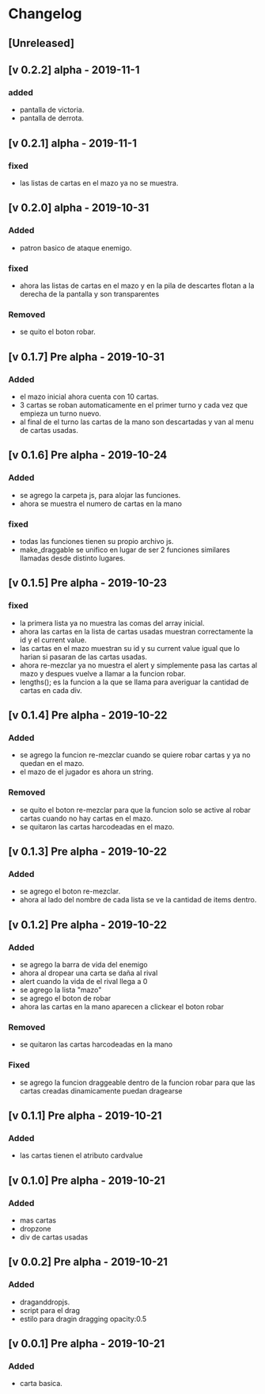 # Changelog

## [Unreleased]

## [v 0.2.2] alpha - 2019-11-1
### added
- pantalla de victoria.
- pantalla de derrota.

## [v 0.2.1] alpha - 2019-11-1
### fixed
- las listas de cartas en el mazo ya no se muestra.

## [v 0.2.0] alpha - 2019-10-31
### Added
- patron basico de ataque enemigo.

### fixed
- ahora las listas de cartas en el mazo y en la pila de descartes flotan a la derecha de la pantalla y son transparentes

### Removed
- se quito el boton robar.

## [v 0.1.7] Pre alpha - 2019-10-31
### Added
- el mazo inicial ahora cuenta con 10 cartas.
- 3 cartas se roban automaticamente en el primer turno y cada vez que empieza un turno nuevo.
- al final de el turno las cartas de la mano son descartadas y van al menu de cartas usadas.

## [v 0.1.6] Pre alpha - 2019-10-24
### Added
- se agrego la carpeta js, para alojar las funciones.
- ahora se muestra el numero de cartas en la mano

### fixed
- todas las funciones tienen su propio archivo js.
- make_draggable se unifico en lugar de ser 2 funciones similares llamadas desde distinto lugares.

## [v 0.1.5] Pre alpha - 2019-10-23
### fixed
- la primera lista ya no muestra las comas del array inicial.
- ahora las cartas en la lista de cartas usadas muestran correctamente la id y el current value.
- las cartas en el mazo muestran su id y su current value igual que lo harian si pasaran de las cartas usadas.
- ahora re-mezclar ya no muestra el alert y simplemente pasa las cartas al mazo y despues vuelve a llamar a la funcion robar.
- lengths(); es la funcion a la que se llama para averiguar la cantidad de cartas en cada div.


## [v 0.1.4] Pre alpha - 2019-10-22
### Added
- se agrego la funcion re-mezclar cuando se quiere robar cartas y ya no quedan en el mazo.
- el mazo de el jugador es ahora un string.

### Removed
- se quito el boton re-mezclar para que la funcion solo se active al robar cartas cuando no hay cartas en el mazo.
- se quitaron las cartas harcodeadas en el mazo.




## [v 0.1.3] Pre alpha - 2019-10-22
### Added
- se agrego el boton re-mezclar.
- ahora al lado del nombre de cada lista se ve la cantidad de items dentro.



## [v 0.1.2] Pre alpha - 2019-10-22
### Added
- se agrego la barra de vida del enemigo
- ahora al dropear una carta se daña al rival
- alert cuando la vida de el rival llega a 0
- se agrego la lista "mazo"
- se agrego el boton de robar
- ahora las cartas en la mano aparecen a clickear el boton robar

### Removed
- se quitaron las cartas harcodeadas en la mano

### Fixed
- se agrego  la funcion draggeable dentro de la funcion robar para que las cartas creadas dinamicamente puedan dragearse


## [v 0.1.1] Pre alpha - 2019-10-21
### Added
- las cartas tienen el atributo cardvalue

## [v 0.1.0] Pre alpha - 2019-10-21
### Added
- mas cartas
- dropzone
- div de cartas usadas

## [v 0.0.2] Pre alpha - 2019-10-21
### Added
- draganddropjs.
- script para el drag
- estilo para dragin dragging  opacity:0.5

## [v 0.0.1] Pre alpha - 2019-10-21
### Added
- carta basica.
